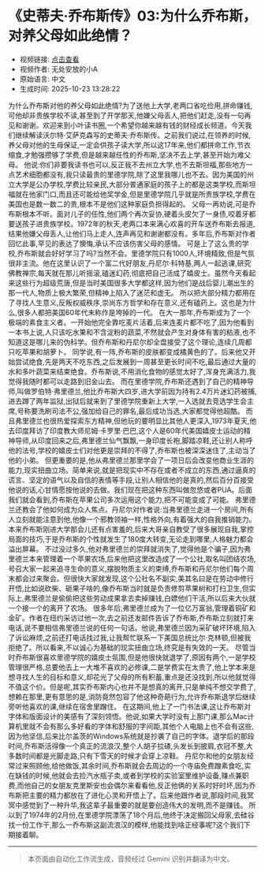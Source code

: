 # 《史蒂夫·乔布斯传》03:为什么乔布斯，对养父母如此绝情？

- 视频链接: [点击查看](https://www.bilibili.com/video/BV1LqHAz3Efw)
- 视频作者: 无处安放的小A
- 原始语言: 中文
- 生成时间: 2025-10-23 13:28:22

为什么乔布斯对他的养父母如此绝情?为了送他上大学,老两口省吃俭用,拼命赚钱,可他却非贵族学校不读,甚至到了开学那天,他嫌父母丢人,把他们赶走,没有一句再见和谢谢。欢迎来到小叶读书圈,一个希望你越来越有钱的财经成长频道。今天我们继续解读沃尔特·艾萨克森写的史蒂夫·乔布斯传。之前我们说过,在领养的时候,养父母对他的生母保证,一定会供孩子读大学,所以这17年来,他们都拼命工作,节衣缩食,才勉强攒够了学费,但是越来越任性的乔布斯,坚决不去上学,甚至开始为难父母。
他说:你们非要我读书也可以,反正我不去州立大学,也不去斯坦福,那些地方一点艺术细胞都没有,我只读最贵的里德学院,除了这里我哪儿也不去。因为美国的州立大学是公办学校,学费比较亲民,大部分普通家庭的孩子上的都是这类学校,而斯坦福就在他家门口,而且还可能给他奖学金,但是里德学院几乎就是所贵族学校,学费在美国也是数一数二的贵,根本不是他们这种家庭负担得起的。
父母一再劝说,可是乔布斯根本不听。面对儿子的任性,他们两个再次妥协,硬着头皮欠了一身债,咬着牙都要送孩子进贵族学校。1972年的秋天,老两口本来满心欢喜的开车送乔布斯去报道,结果他嫌父母丢人,让他们马上走人,连声再见和谢谢都没有。多年后,乔布斯对作者回忆此事,罕见的表达了懊悔,承认不应该伤害父母的感情。
可是上了这么贵的学校,乔布斯就会好好学习了吗?当然不会。里德学院只有1000人,环境精致,但是气氛很非主流。他在这里认识了一个富二代好朋友,丹尼尔·科特基,两人一起逃课,研究佛教禅宗,每天就在那儿听摇滚,磕迷幻药,彻底把自己活成了嬉皮士。虽然今天看起来这些行为超级荒唐,但是当时美国很多大学都这样,因为他们是战后婴儿潮出生的那一代人,物质上极大繁荣,但精神上陷入了迷茫和虚无。
所以把大部分精力都用在了寻找人生意义,反叛权威秩序,崇尚东方哲学和存在意义,还有磕药上。这也是为什么,很多人都把美国60年代末称作是垮掉的一代。
在大一那年,乔布斯成为了一个极端的素食主义者。一开始他完全靠吃麦片活着,后来连麦片都不吃了,因为他看到一本书上说,人只该吃水果和不含淀粉的蔬菜,不然就会产生对身体有害的粘液,也不知道这是哪儿来的伪科学。但乔布斯和丹尼尔却全盘接受了这个理论,连续几周都只吃苹果和胡萝卜。
同学说,有一阵,乔布斯的皮肤都变成橘黄色的了。后来他又开始尝试绝食,先是两天不吃东西,之后发展到一周甚至更长时间不吃,最后通过大量的水和多叶蔬菜来结束绝食。乔布斯说,不用消化食物的感觉太好了,浑身充满活力,我觉得我随时都可以走路到旧金山去。
而在里德学院,乔布斯还遇到了自己的精神导师,叫做罗伯特·弗里德兰,他比乔布斯大四岁,进大学前因为持有2.4万片迷幻药被捕,进去蹲了两年监狱,出狱后就来到了里德学院重新上大学,一入选就去竞选学生会主席,号称要洗刷司法不公,强加给自己的罪名,最后成功当选,大家都觉得他超酷。
而且弗里德兰也很热爱探索东方精神,但他玩的要明显比其他人更深入,1973年夏天,他去印度拜访了印度教大师尼姆·卡罗里·巴巴,这个人是60年代美国嬉皮士运动的精神导师,从印度回来之后,弗里德兰仙气飘飘,一身印度长袍,脚踏凉鞋,还让别人称呼他的法号,学校的嬉皮士们对他更是崇拜的不得了,乔布斯也被深深迷住了,主动当了他的小弟。
但更重要的是,他从弗里德兰那里学会了一项日后会改变他商业生涯的能力,现实扭曲立场。简单来说,就是把现实中不存在或者不成立的东西,通过逼真的谎言、坚定的语气以及自信的表情等手段,让别人相信他的是真的,然后百分百接受他说的话,心甘情愿按他说的去做。我们现在把这种东西叫做忽悠或者PUA。后面我们就会看到,乔布斯在苹果公司多次运用这个能力,把不可能变成了可能。
弗里德兰还教会了他如何成为众人焦点。丹尼尔对作者说:当弗里德兰走进一个房间,所有人立刻就能注意到他,他像一个邪教领袖一样,性格外向,有着强大的自我推销能力。本来乔布斯刚进大学那会儿还有点害羞的,后来大哥亲自教受了很多展现自我,掌控局面的技巧,于是乔布斯的个性就发生了180度大转变,无论走到哪里,人格魅力都会溢出屏幕。
不过没过多久,他对弗里德兰的崇拜就消失了,觉得他是个骗子,因为弗里德兰本来管理着一个苹果农场,后来他把这里改造成了一个公社,取名叫团结农场,号召大家一起来追寻生命的意义,摆脱物质主义的束缚,乔布斯和丹尼尔他们每个周末都会过来聚会。但很快大家就发现,这个公社名不副实,美其名曰是在劳动中修行开悟,比如说砍柴、砸果子啥的,像乔布斯当时就是负责修剪苹果树和打扫卫生,但实际上,弗里德兰是偷偷把这些劳动成果拿去卖掉赚钱,白嫖他们干活,所以后来大伙就一个接一个的离开了农场。
很多年后,弗里德兰成为了一位亿万富翁,管理着铜矿和金矿。作者在纽约采访过他一次,去之前还发邮件告诉了乔布斯,乔布斯立刻就打来电话,说不要相信弗里德兰说的任何一句话。他说,弗里德兰因为采矿破坏环境,陷入了诉讼麻烦,之前还打电话找过我,让我帮忙联系一下美国总统比尔·克林顿,但被我拒绝了。所以看来,不以诚心为基础的现实扭曲立场,终究是有失效的一天。
尽管当时乔布斯很喜欢里德学院的嬉皮士氛围,但是他很快就退学了,原因有两个,一是学校管理很严格,总要他去上一大堆不喜欢的必修课,二是学费实在太贵了,他上学本来是想寻找人生的目标和意义,却花光了父母的所有积蓄,重点是还没找到,所以他就觉得不值这个价。但是呢,其实乔布斯内心也并不是想真的离开,只是单纯不想交学费了,想赖在那里,更有意思的是,消防竟然包容了他这种奇葩行为,允许乔布斯退学后继续旁听他喜欢的课,继续在宿舍里蹭住。
在这期间,他上了一门书法课,这让乔布斯对字体和版面设计的美感有了深刻领悟。他说,如果大学时没有上那门课,那么Mac计算机里就不会有那么多好看的字体和舒服的字间距,其他个人电脑上也不会有这些,因为他坚信,后来比尔盖茨的Windows系统就是抄袭了自己的字体。退学后的那段时间,乔布斯活得像一个真正的流浪汉,整个人胡子拉碴,头发长到披肩,衣冠不整,大多数时间都是光脚走路,只有下雪天的时候才会穿上凉鞋。
丹尼尔和他的女朋友经常过来照顾他,给他做饭,其余时间,乔布斯就会去周边的一个寺庙免费蹭素食吃,实在缺钱的时候,他就会去捡汽水瓶子卖,或者到学校的实验室里维护设备,赚点兼职费,而他自己的女朋友克里斯安也会偶尔来看看他,反正他俩的关系时好时坏,因为乔布斯把主要的精力都放在了进化心灵和开悟上了。后来他跟作者说,那段时间,我冥冥中感觉到了一种升华,我这辈子最重要的就是要创造伟大的发明,而不是赚钱。
所以到了1974年的2月份,在里德学院漂荡了18个月后,他终于决定搬回父母家,去硅谷找一份工作干,那么一乔布斯这副流浪汉的模样,他能找到啥正经事呢?这个我们下期接着聊。

---

> 本页面由自动化工作流生成，音频经过 Gemini 识别并翻译为中文。
